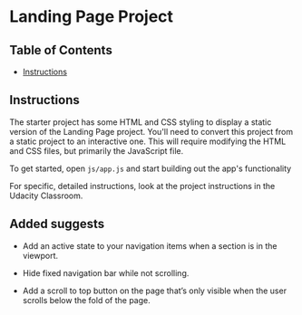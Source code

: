 # Landing Page Project

## Table of Contents

* [Instructions](#instructions)

## Instructions

The starter project has some HTML and CSS styling to display a static version of the Landing Page project. You'll need to convert this project from a static project to an interactive one. This will require modifying the HTML and CSS files, but primarily the JavaScript file.

To get started, open `js/app.js` and start building out the app's functionality

For specific, detailed instructions, look at the project instructions in the Udacity Classroom.

## Added suggests

* Add an active state to your navigation items when a section is in the viewport.

* Hide fixed navigation bar while not scrolling.

* Add a scroll to top button on the page that’s only visible when the user scrolls below the fold of the page.
